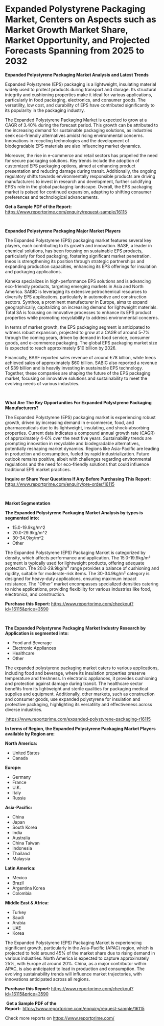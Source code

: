 <p><h1>Expanded Polystyrene Packaging Market, Centers on Aspects such as Market Growth Market Share, Market Opportunity, and Projected Forecasts Spanning from 2025 to 2032</h1></p><p><strong>Expanded Polystyrene Packaging Market Analysis and Latest Trends</strong></p>
<p><p>Expanded Polystyrene (EPS) packaging is a lightweight, insulating material widely used to protect products during transport and storage. Its structural integrity and cushioning properties make it ideal for various applications, particularly in food packaging, electronics, and consumer goods. The versatility, low cost, and durability of EPS have contributed significantly to its popularity in the packaging industry.</p><p>The Expanded Polystyrene Packaging Market is expected to grow at a CAGR of 3.40% during the forecast period. This growth can be attributed to the increasing demand for sustainable packaging solutions, as industries seek eco-friendly alternatives amidst rising environmental concerns. Innovations in recycling technologies and the development of biodegradable EPS materials are also influencing market dynamics.</p><p>Moreover, the rise in e-commerce and retail sectors has propelled the need for secure packaging solutions. Key trends include the adoption of customized EPS packaging options, aimed at enhancing product presentation and reducing damage during transit. Additionally, the ongoing regulatory shifts towards environmentally responsible products are driving manufacturers to invest in research and development, further solidifying EPS’s role in the global packaging landscape. Overall, the EPS packaging market is poised for continued expansion, adapting to shifting consumer preferences and technological advancements.</p></p>
<p><strong>Get a Sample PDF of the Report:&nbsp;</strong> <a href="https://www.reportprime.com/enquiry/request-sample/16115?utm_campaign=3319&utm_medium=2&utm_source=Github&utm_content=ia&utm_term=20032025&utm_id=expanded-polystyrene-packaging">https://www.reportprime.com/enquiry/request-sample/16115</a></p>
<p>&nbsp;</p>
<p><strong>Expanded Polystyrene Packaging Major Market Players</strong></p>
<p><p>The Expanded Polystyrene (EPS) packaging market features several key players, each contributing to its growth and innovation. BASF, a leader in chemical solutions, has been focusing on sustainable EPS products, particularly for food packaging, fostering significant market penetration. Ineos is strengthening its position through strategic partnerships and expanding production capacities, enhancing its EPS offerings for insulation and packaging applications.</p><p>Kaneka specializes in high-performance EPS solutions and is advancing eco-friendly products, targeting emerging markets in Asia and North America. SABIC is leveraging its extensive petrochemical resources to diversify EPS applications, particularly in automotive and construction sectors. Synthos, a prominent manufacturer in Europe, aims to expand geographically, capitalizing on increasing demand for lightweight materials. Total SA is focusing on innovative processes to enhance its EPS product properties while promoting recyclability to address environmental concerns.</p><p>In terms of market growth, the EPS packaging segment is anticipated to witness robust expansion, projected to grow at a CAGR of around 5-7% through the coming years, driven by demand in food service, consumer goods, and e-commerce packaging. The global EPS packaging market size is expected to reach approximately $10 billion by 2026.</p><p>Financially, BASF reported sales revenue of around €78 billion, while Ineos achieved sales of approximately $60 billion. SABIC also reported a revenue of $39 billion and is heavily investing in sustainable EPS technology. Together, these companies are shaping the future of the EPS packaging market, focusing on innovative solutions and sustainability to meet the evolving needs of various industries.</p></p>
<p>&nbsp;</p>
<p><strong>What Are The Key Opportunities For Expanded Polystyrene Packaging Manufacturers?</strong></p>
<p><p>The Expanded Polystyrene (EPS) packaging market is experiencing robust growth, driven by increasing demand in e-commerce, food, and pharmaceuticals due to its lightweight, insulating, and shock-absorbing properties. Current data indicates a compound annual growth rate (CAGR) of approximately 4-6% over the next five years. Sustainability trends are prompting innovation in recyclable and biodegradable alternatives, potentially reshaping market dynamics. Regions like Asia-Pacific are leading in production and consumption, fueled by rapid industrialization. Future outlook remains positive, albeit with challenges regarding environmental regulations and the need for eco-friendly solutions that could influence traditional EPS market practices.</p></p>
<p><strong>Inquire or Share Your Questions If Any Before Purchasing This Report:</strong> <a href="https://www.reportprime.com/enquiry/pre-order/16115?utm_campaign=3319&utm_medium=2&utm_source=Github&utm_content=ia&utm_term=20032025&utm_id=expanded-polystyrene-packaging">https://www.reportprime.com/enquiry/pre-order/16115</a></p>
<p>&nbsp;</p>
<p><strong>Market Segmentation</strong></p>
<p><strong>The Expanded Polystyrene Packaging Market Analysis by types is segmented into:</strong></p>
<p><ul><li>15.0-19.9kg/m^2</li><li>20.0-29.9kg/m^2</li><li>30-34.9kg/m^2</li><li>Other</li></ul></p>
<p><p>The Expanded Polystyrene (EPS) Packaging Market is categorized by density, which affects performance and application. The 15.0-19.9kg/m² segment is typically used for lightweight products, offering adequate protection. The 20.0-29.9kg/m² range provides a balance of cushioning and rigidity, suitable for moderate-risk items. The 30-34.9kg/m² category is designed for heavy-duty applications, ensuring maximum impact resistance. The "Other" market encompasses specialized densities catering to niche applications, providing flexibility for various industries like food, electronics, and construction.</p></p>
<p><strong>Purchase this Report:&nbsp;</strong><a href="https://www.reportprime.com/checkout?id=16115&price=3590&utm_campaign=3319&utm_medium=2&utm_source=Github&utm_content=ia&utm_term=20032025&utm_id=expanded-polystyrene-packaging">https://www.reportprime.com/checkout?id=16115&price=3590</a></p>
<p>&nbsp;</p>
<p><strong>The Expanded Polystyrene Packaging Market Industry Research by Application is segmented into:</strong></p>
<p><ul><li>Food and Beverage</li><li>Electronic Appliances</li><li>Healthcare</li><li>Other</li></ul></p>
<p><p>The expanded polystyrene packaging market caters to various applications, including food and beverage, where its insulation properties preserve temperature and freshness. In electronic appliances, it provides cushioning and protection against damage during transit. The healthcare sector benefits from its lightweight and sterile qualities for packaging medical supplies and equipment. Additionally, other markets, such as construction and consumer goods, use expanded polystyrene for insulation and protective packaging, highlighting its versatility and effectiveness across diverse industries.</p></p>
<p><a href="https://www.reportprime.com/expanded-polystyrene-packaging-r16115?utm_campaign=3319&utm_medium=2&utm_source=Github&utm_content=ia&utm_term=20032025&utm_id=expanded-polystyrene-packaging">&nbsp;https://www.reportprime.com/expanded-polystyrene-packaging-r16115</a></p>
<p><strong>In terms of Region, the Expanded Polystyrene Packaging Market Players available by Region are:</strong></p>
<p>
    <p> <strong> North America: </strong>
        <ul>
            <li>United States</li>
            <li>Canada</li>
        </ul>
        </p> 
    <p> <strong> Europe: </strong>
        <ul>
            <li>Germany</li>
            <li>France</li>
            <li>U.K.</li>
            <li>Italy</li>
            <li>Russia</li>
        </ul>
        </p> 
    <p> <strong> Asia-Pacific: </strong>
        <ul>
            <li>China</li>
            <li>Japan</li>
            <li>South Korea</li>
            <li>India</li>
            <li>Australia</li>
            <li>China Taiwan</li>
            <li>Indonesia</li>
            <li>Thailand</li>
            <li>Malaysia</li>
        </ul>
        </p> 
    <p> <strong> Latin America: </strong>
        <ul>
            <li>Mexico</li>
            <li>Brazil</li>
            <li>Argentina Korea</li>
            <li>Colombia</li>
        </ul>
        </p> 
    <p> <strong> Middle East & Africa: </strong>
        <ul>
            <li>Turkey</li>
            <li>Saudi</li>
            <li>Arabia</li>
            <li>UAE</li>
            <li>Korea</li>
        </ul>
    </p>
    </p>
<p><p>The Expanded Polystyrene (EPS) Packaging Market is experiencing significant growth, particularly in the Asia-Pacific (APAC) region, which is projected to hold around 45% of the market share due to rising demand in various industries. North America is expected to capture approximately 25%, with Europe at around 20%. China, as a major contributor within APAC, is also anticipated to lead in production and consumption. The evolving sustainability trends will influence market trajectories, with innovations anticipated across all regions.</p></p>
<p><strong>Purchase this Report: </strong><a href="https://www.reportprime.com/checkout?id=16115&price=3590&utm_campaign=3319&utm_medium=2&utm_source=Github&utm_content=ia&utm_term=20032025&utm_id=expanded-polystyrene-packaging">https://www.reportprime.com/checkout?id=16115&price=3590</a></p>
<p>&nbsp;<strong>Get a Sample PDF of the Report:&nbsp;&nbsp;</strong><a href="https://www.reportprime.com/enquiry/request-sample/16115?utm_campaign=3319&utm_medium=2&utm_source=Github&utm_content=ia&utm_term=20032025&utm_id=expanded-polystyrene-packaging">https://www.reportprime.com/enquiry/request-sample/16115</a></p>
<p><strong></strong></p>
<p>Check more reports on <a href="https://www.reportprime.com/?utm_campaign=3319&utm_medium=2&utm_source=Github&utm_content=ia&utm_term=20032025&utm_id=expanded-polystyrene-packaging">https://www.reportprime.com/</a></p>